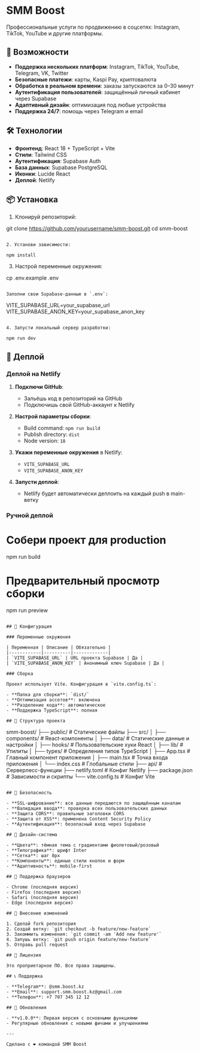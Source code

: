 
# SMM Boost

Профессиональные услуги по продвижению в соцсетях: Instagram, TikTok, YouTube и другие платформы.

## 🚀 Возможности

- **Поддержка нескольких платформ**: Instagram, TikTok, YouTube, Telegram, VK, Twitter  
- **Безопасные платежи**: карты, Kaspi Pay, криптовалюта  
- **Обработка в реальном времени**: заказы запускаются за 0–30 минут  
- **Аутентификация пользователей**: защищённый личный кабинет через Supabase  
- **Адаптивный дизайн**: оптимизация под любые устройства  
- **Поддержка 24/7**: помощь через Telegram и email

## 🛠️ Технологии

- **Фронтенд**: React 18 + TypeScript + Vite  
- **Стили**: Tailwind CSS  
- **Аутентификация**: Supabase Auth  
- **База данных**: Supabase PostgreSQL  
- **Иконки**: Lucide React  
- **Деплой**: Netlify

## 📦 Установка

1. Клонируй репозиторий:

git clone https://github.com/yourusername/smm-boost.git
cd smm-boost
```

2. Установи зависимости:

npm install
```

3. Настрой переменные окружения:

cp .env.example .env
```

Заполни свои Supabase-данные в `.env`:
```
VITE_SUPABASE_URL=your_supabase_url
VITE_SUPABASE_ANON_KEY=your_supabase_anon_key
```

4. Запусти локальный сервер разработки:

npm run dev
```

## 🚀 Деплой

### Деплой на Netlify

1. **Подключи GitHub**:
   - Зальёшь код в репозиторий на GitHub  
   - Подключишь свой GitHub-аккаунт к Netlify

2. **Настрой параметры сборки**:
   - Build command: `npm run build`  
   - Publish directory: `dist`  
   - Node version: `18`

3. **Укажи переменные окружения** в Netlify:
   - `VITE_SUPABASE_URL`  
   - `VITE_SUPABASE_ANON_KEY`

4. **Запусти деплой**:
   - Netlify будет автоматически деплоить на каждый push в main-ветку

### Ручной деплой

# Собери проект для production
npm run build

# Предварительный просмотр сборки
npm run preview
```

## 🔧 Конфигурация

### Переменные окружения

| Переменная | Описание | Обязательно |
|------------|----------|-------------|
| `VITE_SUPABASE_URL` | URL проекта Supabase | Да |
| `VITE_SUPABASE_ANON_KEY` | Анонимный ключ Supabase | Да |

### Сборка

Проект использует Vite. Конфигурация в `vite.config.ts`:

- **Папка для сборки**: `dist/`  
- **Оптимизация ассетов**: включена  
- **Разделение кода**: автоматическое  
- **Поддержка TypeScript**: полная

## 📁 Структура проекта

```
smm-boost/
├── public/                 # Статические файлы
├── src/
│   ├── components/        # React-компоненты
│   ├── data/             # Статические данные и настройки
│   ├── hooks/            # Пользовательские хуки React
│   ├── lib/              # Утилиты
│   ├── types/            # Определения типов TypeScript
│   ├── App.tsx           # Главный компонент приложения
│   ├── main.tsx          # Точка входа приложения
│   └── index.css         # Глобальные стили
├── api/                  # Серверлесс-функции
├── netlify.toml          # Конфиг Netlify
├── package.json          # Зависимости и скрипты
└── vite.config.ts        # Конфиг Vite
```

## 🔐 Безопасность

- **SSL-шифрование**: все данные передаются по защищённым каналам  
- **Валидация ввода**: проверка всех пользовательских данных  
- **Защита CORS**: правильные заголовки CORS  
- **Защита от XSS**: применена Content Security Policy  
- **Аутентификация**: безопасный вход через Supabase

## 🎨 Дизайн-система

- **Цвета**: тёмная тема с градиентами фиолетовый/розовый  
- **Типографика**: шрифт Inter  
- **Сетка**: шаг 8px  
- **Компоненты**: единые стили кнопок и форм  
- **Адаптивность**: mobile-first

## 📱 Поддержка браузеров

- Chrome (последняя версия)  
- Firefox (последняя версия)  
- Safari (последняя версия)  
- Edge (последняя версия)

## 🤝 Внесение изменений

1. Сделай fork репозитория  
2. Создай ветку: `git checkout -b feature/new-feature`  
3. Закоммить изменения: `git commit -am 'Add new feature'`  
4. Запушь ветку: `git push origin feature/new-feature`  
5. Отправь pull request

## 📄 Лицензия

Это проприетарное ПО. Все права защищены.

## 📞 Поддержка

- **Telegram**: @smm.boost.kz  
- **Email**: support.smm.boost.kz@gmail.com  
- **Телефон**: +7 707 345 12 12

## 🔄 Обновления

- **v1.0.0**: Первая версия с основными функциями  
- Регулярные обновления с новыми фичами и улучшениями

---

Сделано с ❤️ командой SMM Boost
